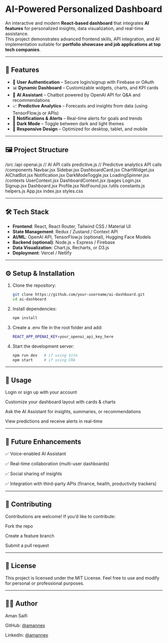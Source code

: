 # AI-Powered Personalized Dashboard

An interactive and modern **React-based dashboard** that integrates **AI features** for personalized insights, data visualization, and real-time assistance.  
This project demonstrates advanced frontend skills, API integration, and AI implementation suitable for **portfolio showcase and job applications at top tech companies**.

---

## 🚀 Features

- 🔐 **User Authentication** – Secure login/signup with Firebase or OAuth  
- 📊 **Dynamic Dashboard** – Customizable widgets, charts, and KPI cards  
- 🤖 **AI Assistant** – Chatbot powered by OpenAI API for Q&A and recommendations  
- 📈 **Predictive Analytics** – Forecasts and insights from data (using TensorFlow.js or APIs)  
- 🔔 **Notifications & Alerts** – Real-time alerts for goals and trends  
- 🌙 **Dark Mode** – Toggle between dark and light themes  
- 📱 **Responsive Design** – Optimized for desktop, tablet, and mobile  

---

## 🖼️ Project Structure

/src
  /api
    openai.js              // AI API calls
    predictive.js          // Predictive analytics API calls
  /components
    Navbar.jsx
    Sidebar.jsx
    DashboardCard.jsx
    ChartWidget.jsx
    AIChatBot.jsx
    Notification.jsx
    DarkModeToggle.jsx
    LoadingSpinner.jsx
  /contexts
    UserContext.jsx
    DashboardContext.jsx
  /pages
    Login.jsx
    Signup.jsx
    Dashboard.jsx
    Profile.jsx
    NotFound.jsx
  /utils
    constants.js
    helpers.js
  App.jsx
  index.jsx
  styles.css


---

## 🛠️ Tech Stack

- **Frontend**: React, React Router, Tailwind CSS / Material UI  
- **State Management**: Redux / Zustand / Context API  
- **AI/ML**: OpenAI API, TensorFlow.js (optional), Hugging Face Models  
- **Backend (optional)**: Node.js + Express / Firebase  
- **Data Visualization**: Chart.js, Recharts, or D3.js  
- **Deployment**: Vercel / Netlify  

---

## ⚙️ Setup & Installation

1. Clone the repository:
   ```bash
   git clone https://github.com/your-username/ai-dashboard.git
   cd ai-dashboard


2. Install dependencies:

    ```bash
    npm install


3. Create a .env file in the root folder and add:

    ```bash
    REACT_APP_OPENAI_KEY=your_openai_api_key_here


4. Start the development server:

    ```bash
    npm run dev   # if using Vite
    npm start     # if using CRA

---

## 📌 Usage

Login or sign up with your account

Customize your dashboard layout with cards & charts

Ask the AI Assistant for insights, summaries, or recommendations

View predictions and receive alerts in real-time

---

## 🌟 Future Enhancements

✅ Voice-enabled AI Assistant

✅ Real-time collaboration (multi-user dashboards)

✅ Social sharing of insights

✅ Integration with third-party APIs (finance, health, productivity trackers)

---

## 🤝 Contributing

Contributions are welcome!
If you’d like to contribute:

Fork the repo

Create a feature branch

Submit a pull request

---

## 📜 License

This project is licensed under the MIT License.
Feel free to use and modify for personal or professional purposes.

---

## 👨‍💻 Author

Aman Saifi

GitHub: [@amannex](https://github.com/amannex)

LinkedIn: [@amannex](https://www.linkedin.com/in/amannex/)